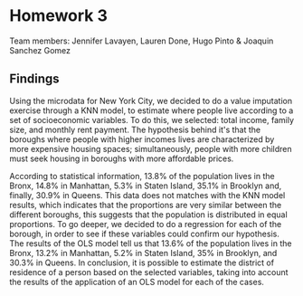 # Homework 3
Team members: Jennifer Lavayen, Lauren Done, Hugo Pinto & 
Joaquin Sanchez Gomez

## Findings

Using the microdata for New York City, we decided to do a 
value imputation exercise through a KNN model, to estimate 
where people live according to a set of socioeconomic variables. 
To do this, we selected: total income, family size, and monthly rent payment. 
The hypothesis behind it's that the boroughs where people with higher 
incomes lives are characterized by more expensive housing spaces;
simultaneously, people with more children must seek housing in boroughs 
with more affordable prices.

According to statistical information, 13.8% of the population lives 
in the Bronx, 14.8% in Manhattan, 5.3% in Staten Island, 35.1% in Brooklyn
and, finally, 30.9% in Queens. This data does not matches with the KNN model
results, which indicates that the proportions are very similar between the different
boroughs, this suggests that the population is distributed in equal proportions.
To go deeper, we decided to do a regression for each of the borough, in order to see 
if these variables could confirm our hypothesis. 
The results of the OLS model tell us that 13.6% of the population lives in the Bronx,
13.2% in Manhattan, 5.2% in Staten Island, 35% in Brooklyn, and 30.3% in Queens. 
In conclusion, it is possible to estimate the district of residence of a person 
based on the selected variables, taking into account the results of the application 
of an OLS model for each of the cases.
